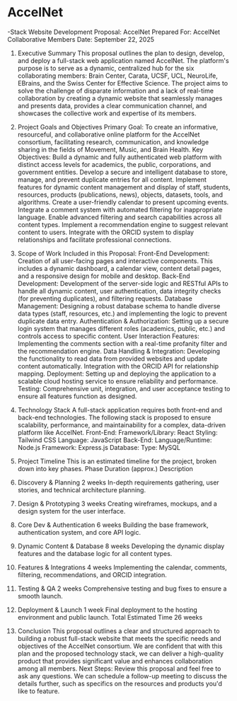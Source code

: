 # AccelNet
-Stack Website Development Proposal: AccelNet
Prepared For: AccelNet Collaborative Members Date: September 22, 2025
1. Executive Summary
This proposal outlines the plan to design, develop, and deploy a full-stack web application named AccelNet. The platform's purpose is to serve as a dynamic, centralized hub for the six collaborating members: Brain Center, Carata, UCSF, UCL, NeuroLife, EBrains, and the Swiss Center for Effective Science. The project aims to solve the challenge of disparate information and a lack of real-time collaboration by creating a dynamic website that seamlessly manages and presents data, provides a clear communication channel, and showcases the collective work and expertise of its members.
2. Project Goals and Objectives
Primary Goal: To create an informative, resourceful, and collaborative online platform for the AccelNet consortium, facilitating research, communication, and knowledge sharing in the fields of Movement, Music, and Brain Health.
Key Objectives:
Build a dynamic and fully authenticated web platform with distinct access levels for academics, the public, corporations, and government entities.
Develop a secure and intelligent database to store, manage, and prevent duplicate entries for all content.
Implement features for dynamic content management and display of staff, students, resources, products (publications, news), objects, datasets, tools, and algorithms.
Create a user-friendly calendar to present upcoming events.
Integrate a comment system with automated filtering for inappropriate language.
Enable advanced filtering and search capabilities across all content types.
Implement a recommendation engine to suggest relevant content to users.
Integrate with the ORCID system to display relationships and facilitate professional connections.
3. Scope of Work
Included in this Proposal:
Front-End Development: Creation of all user-facing pages and interactive components. This includes a dynamic dashboard, a calendar view, content detail pages, and a responsive design for mobile and desktop.
Back-End Development: Development of the server-side logic and RESTful APIs to handle all dynamic content, user authentication, data integrity checks (for preventing duplicates), and filtering requests.
Database Management: Designing a robust database schema to handle diverse data types (staff, resources, etc.) and implementing the logic to prevent duplicate data entry.
Authentication & Authorization: Setting up a secure login system that manages different roles (academics, public, etc.) and controls access to specific content.
User Interaction Features: Implementing the comments section with a real-time profanity filter and the recommendation engine.
Data Handling & Integration: Developing the functionality to read data from provided websites and update content automatically. Integration with the ORCID API for relationship mapping.
Deployment: Setting up and deploying the application to a scalable cloud hosting service to ensure reliability and performance.
Testing: Comprehensive unit, integration, and user acceptance testing to ensure all features function as designed.
4. Technology Stack
A full-stack application requires both front-end and back-end technologies. The following stack is proposed to ensure scalability, performance, and maintainability for a complex, data-driven platform like AccelNet.
Front-End:
Framework/Library: React
Styling: Tailwind CSS
Language: JavaScript
Back-End:
Language/Runtime: Node.js
Framework: Express.js
Database:
Type: MySQL 
5. Project Timeline
This is an estimated timeline for the project, broken down into key phases.
Phase
Duration (approx.)
Description
1. Discovery & Planning
2 weeks
In-depth requirements gathering, user stories, and technical architecture planning.
2. Design & Prototyping
3 weeks
Creating wireframes, mockups, and a design system for the user interface.
3. Core Dev & Authentication
6 weeks
Building the base framework, authentication system, and core API logic.
4. Dynamic Content & Database
8 weeks
Developing the dynamic display features and the database logic for all content types.
5. Features & Integrations
4 weeks
Implementing the calendar, comments, filtering, recommendations, and ORCID integration.
6. Testing & QA
2 weeks
Comprehensive testing and bug fixes to ensure a smooth launch.
7. Deployment & Launch
1 week
Final deployment to the hosting environment and public launch.
Total Estimated Time
26 weeks



6. Conclusion
This proposal outlines a clear and structured approach to building a robust full-stack website that meets the specific needs and objectives of the AccelNet consortium. We are confident that with this plan and the proposed technology stack, we can deliver a high-quality product that provides significant value and enhances collaboration among all members.
Next Steps:
Review this proposal and feel free to ask any questions.
We can schedule a follow-up meeting to discuss the details further, such as specifics on the resources and products you'd like to feature.
